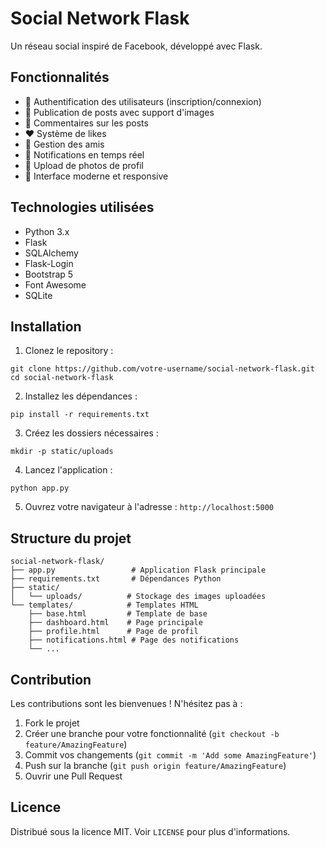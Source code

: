 # Social Network Flask

Un réseau social inspiré de Facebook, développé avec Flask.

## Fonctionnalités

- 👤 Authentification des utilisateurs (inscription/connexion)
- 📝 Publication de posts avec support d'images
- 💬 Commentaires sur les posts
- ❤️ Système de likes
- 👥 Gestion des amis
- 🔔 Notifications en temps réel
- 📸 Upload de photos de profil
- 🎨 Interface moderne et responsive

## Technologies utilisées

- Python 3.x
- Flask
- SQLAlchemy
- Flask-Login
- Bootstrap 5
- Font Awesome
- SQLite

## Installation

1. Clonez le repository :

```shell
git clone https://github.com/votre-username/social-network-flask.git
cd social-network-flask
```

2. Installez les dépendances :

```shell
pip install -r requirements.txt
```

3. Créez les dossiers nécessaires :

```shell
mkdir -p static/uploads
```

4. Lancez l'application :

```shell
python app.py
```

5. Ouvrez votre navigateur à l'adresse : `http://localhost:5000`

## Structure du projet

```plaintext
social-network-flask/
├── app.py                 # Application Flask principale
├── requirements.txt       # Dépendances Python
├── static/               
│   └── uploads/          # Stockage des images uploadées
└── templates/            # Templates HTML
    ├── base.html         # Template de base
    ├── dashboard.html    # Page principale
    ├── profile.html      # Page de profil
    ├── notifications.html # Page des notifications
    └── ...
```

## Contribution

Les contributions sont les bienvenues ! N'hésitez pas à :

1. Fork le projet
2. Créer une branche pour votre fonctionnalité (`git checkout -b feature/AmazingFeature`)
3. Commit vos changements (`git commit -m 'Add some AmazingFeature'`)
4. Push sur la branche (`git push origin feature/AmazingFeature`)
5. Ouvrir une Pull Request

## Licence

Distribué sous la licence MIT. Voir `LICENSE` pour plus d'informations.
